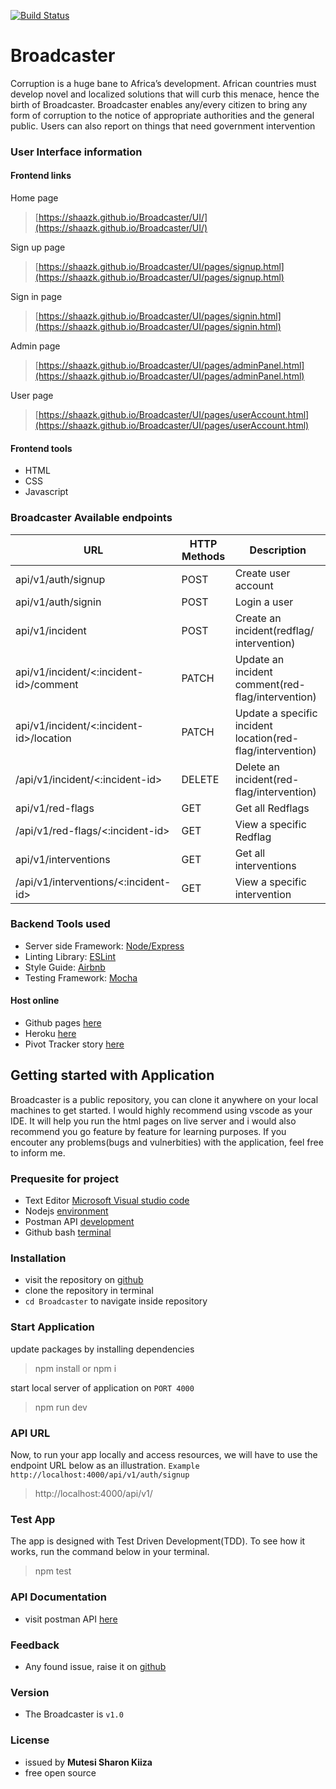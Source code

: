 [![Build Status](https://travis-ci.org/shaazk/Broadcaster.svg?branch=develop)](https://travis-ci.org/shaazk/Broadcaster)


# Broadcaster
Corruption is a huge bane to Africa’s development. African countries must develop novel and localized solutions that will curb this menace, hence the birth of Broadcaster. Broadcaster enables any/every citizen to bring any form of corruption to the notice of appropriate authorities and the general public. Users can also report on things that need government intervention

### User Interface information

#### Frontend links

Home page
>[https://shaazk.github.io/Broadcaster/UI/](https://shaazk.github.io/Broadcaster/UI/)


Sign up page
>[https://shaazk.github.io/Broadcaster/UI/pages/signup.html](https://shaazk.github.io/Broadcaster/UI/pages/signup.html)


Sign in page
>[https://shaazk.github.io/Broadcaster/UI/pages/signin.html](https://shaazk.github.io/Broadcaster/UI/pages/signin.html)


Admin page
>[https://shaazk.github.io/Broadcaster/UI/pages/adminPanel.html](https://shaazk.github.io/Broadcaster/UI/pages/adminPanel.html)


User page
>[https://shaazk.github.io/Broadcaster/UI/pages/userAccount.html](https://shaazk.github.io/Broadcaster/UI/pages/userAccount.html)


#### Frontend tools
- HTML
- CSS
- Javascript

### Broadcaster Available endpoints
|     URL     |     HTTP Methods     |     Description     |
| ----------- | -------------------- | ------------------- |
|api/v1/auth/signup | POST | Create user account |
|api/v1/auth/signin |POST  | Login a user |
|api/v1/incident|POST| Create an incident(redflag/ intervention)|
|api/v1/incident/<:incident-id>/comment|PATCH|Update an incident comment(red-flag/intervention)|
|api/v1/incident/<:incident-id>/location|PATCH|Update a specific incident location(red-flag/intervention)|
|/api/v1/incident/<:incident-id>|DELETE|Delete an incident(red-flag/intervention)|
|api/v1/red-flags|GET|Get all Redflags|
|/api/v1/red-flags/<:incident-id>|GET|View a specific Redflag|
|api/v1/interventions|GET|Get all interventions|
|/api/v1/interventions/<:incident-id>|GET|View a specific intervention|



### Backend Tools used
 - Server side Framework: [Node/Express](https://expressjs.com/)
 - Linting Library: [ESLint](https://eslint.org/)
 - Style Guide: [Airbnb](https://github.com/airbnb/javascript)
 - Testing Framework: [Mocha](https://mochajs.org/)

#### Host online
 - Github pages [here](https://shaazk.github.io/Broadcaster/UI/)
 - Heroku [here](https://broadcaster01.herokuapp.com/)
 - Pivot Tracker story [here](https://www.pivotaltracker.com/n/projects/2410905)


## Getting started with Application
Broadcaster is a public repository, you can clone it anywhere on your local machines to get started. I would highly recommend using vscode as your IDE. It will help you run the html pages on live server and i would also recommend you go feature by feature for learning purposes. If you encouter any problems(bugs and vulnerbities) with the application, feel free to inform me.

### Prequesite for project
- Text Editor [Microsoft Visual studio code](https://code.visualstudio.com/)
- Nodejs [environment](https://nodejs.org/en/)
- Postman API [development](https://www.getpostman.com/)
- Github bash [terminal](https://git-scm.com/downloads) 

### Installation
- visit the repository on [github](https://github.com/shaazk/Broadcaster)
- clone the repository in terminal
- `cd Broadcaster`  to navigate inside repository

### Start Application
update packages by installing dependencies
 >npm install or npm i

start local server of application on `PORT 4000`
>npm run dev

### API URL
Now, to run your app locally and access resources, we will have to use the  endpoint URL below as an illustration.
` Example http://localhost:4000/api/v1/auth/signup `
> http://localhost:4000/api/v1/

### Test App
The app is designed with Test Driven Development(TDD). To see how it works, run the command below in your terminal.
>npm test

### API Documentation
- visit postman API [here](https://documenter.getpostman.com/view/8526171/SW7aYnoD)

### Feedback
- Any found issue, raise it on [github](https://github.com/shaazk/Broadcaster/issues)

### Version
- The Broadcaster is `v1.0`

### License
- issued by **Mutesi Sharon Kiiza**
- free open source